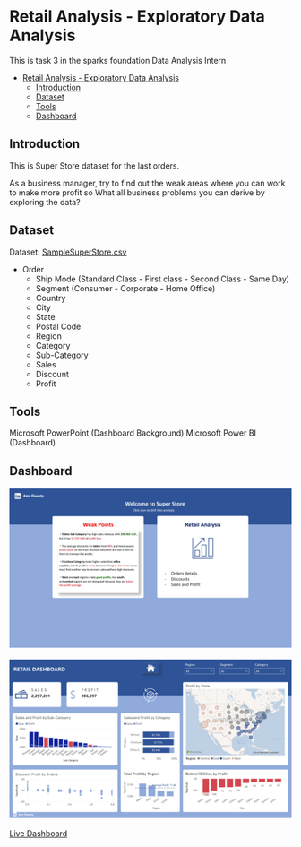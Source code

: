 # Retail Analysis - Exploratory Data Analysis

This is task 3 in the sparks foundation Data Analysis Intern

- [Retail Analysis - Exploratory Data Analysis](#retail-analysis---exploratory-data-analysis)
  - [Introduction](#introduction)
  - [Dataset](#dataset)
  - [Tools](#tools)
  - [Dashboard](#dashboard)

## Introduction

This is Super Store dataset for the last orders.

As a business manager, try to find out the weak areas where you can
work to make more profit so What all business problems you can derive by exploring the data?

## Dataset

Dataset: [SampleSuperStore.csv](https://bit.ly/3i4rbWl)

- Order
  - Ship Mode (Standard Class - First class - Second Class - Same Day)
  - Segment (Consumer - Corporate - Home Office)
  - Country
  - City
  - State
  - Postal Code
  - Region
  - Category
  - Sub-Category
  - Sales
  - Discount
  - Profit

## Tools

Microsoft PowerPoint (Dashboard Background)
Microsoft Power BI (Dashboard)

## Dashboard

![Home Page](./Dashboard%20Photos/SuperStore%20Retail%20Analysis_page-0001.jpg)

![Overview Page](./Dashboard%20Photos/SuperStore%20Retail%20Analysis_page-0002.jpg)

[Live Dashboard](https://www.novypro.com/project/retail-1)
